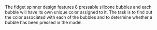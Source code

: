 The fidget spinner design features 8 pressable silicone bubbles and each bubble will have its own unique color assigned to it. The task is to find out the color associated with each of the bubbles and to determine whether a bubble has been pressed in the model.
